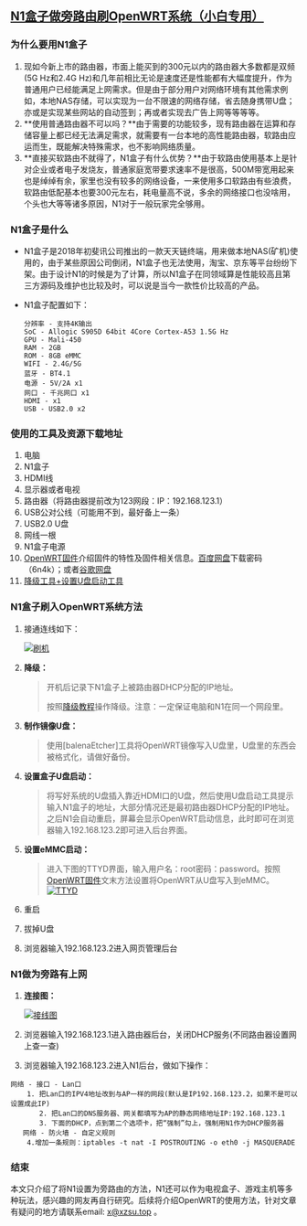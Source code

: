 ## [N1盒子做旁路由刷OpenWRT系统（小白专用）](https://www.cnblogs.com/neobuddy/p/n1-setup.html)

### 为什么要用N1盒子

1. 现如今新上市的路由器，市面上能买到的300元以内的路由器大多数都是双频(5G Hz和2.4G Hz)和几年前相比无论是速度还是性能都有大幅度提升，作为普通用户已经能满足上网需求。但是由于部分用户对网络环境有其他需求例如，本地NAS存储，可以实现为一台不限速的网络存储，省去随身携带U盘；亦或是实现某些网站的自动签到；再或者实现去广告上网等等等等。
2. **使用普通路由器不可以吗？**由于需要的功能较多，现有路由器在运算和存储容量上都已经无法满足需求，就需要有一台本地的高性能路由器，软路由应运而生，既能解决特殊需求，也不影响网络质量。
3. **直接买软路由不就得了，N1盒子有什么优势？**由于软路由使用基本上是针对企业或者电子发烧友，普通家庭宽带要求速率不是很高，500M带宽用起来也是绰绰有余，家里也没有较多的网络设备，一来使用多口软路由有些浪费，软路由低配基本也要300元左右，耗电量高不说，多余的网络接口也没啥用，个头也大等等诸多原因，N1对于一般玩家完全够用。

### N1盒子是什么

- N1盒子是2018年初斐讯公司推出的一款天天链终端，用来做本地NAS(矿机)使用的，由于某些原因公司倒闭，N1盒子也无法使用，淘宝、京东等平台纷纷下架。由于设计N1的时候是为了计算，所以N1盒子在同领域算是性能较高且第三方源码及维护也比较及时，可以说是当今一款性价比较高的产品。

- N1盒子配置如下：

  

  ```
  分辨率 - 支持4K输出
  SoC - Allogic S905D 64bit 4Core Cortex-A53 1.5G Hz
  GPU - Mali-450
  RAM - 2GB
  ROM - 8GB eMMC
  WIFI - 2.4G/5G
  蓝牙 - BT4.1
  电源 - 5V/2A x1
  网口 - 千兆网口 x1
  HDMI - x1
  USB - USB2.0 x2
  ```

### 使用的工具及资源下载地址

1. 电脑
2. N1盒子
3. HDMI线
4. 显示器或者电视
5. 路由器（将路由器提前改为123网段：IP：192.168.123.1）
6. USB公对公线（可能用不到，最好备上一条）
7. USB2.0 U盘
8. 网线一根
9. N1盒子电源
10. [OpenWRT固件](https://www.right.com.cn/forum/thread-3160780-1-1.html)介绍固件的特性及固件相关信息。[百度网盘](https://pan.baidu.com/share/init?surl=bnigZ0cQTBY6pzo0saP1nQ)下载密码（6n4k）；或者[谷歌网盘](https://drive.google.com/drive/folders/1Gn2hMw2G6I_LgC8MlWFx_n9GDCbb9a14)
11. [降级工具+设置U盘启动工具](https://www.lanzous.com/ia9fgdi)

### N1盒子刷入OpenWRT系统方法

1. 接通连线如下：

   [![刷机](https://images.cnblogs.com/cnblogs_com/neobuddy/1664659/o_20031414384501刷机.png)](https://images.cnblogs.com/cnblogs_com/neobuddy/1664659/o_20031414384501刷机.png)

2. **降级：**

   > 开机后记录下N1盒子上被路由器DHCP分配的IP地址。
   >
   > 按照[降级教程](https://www.right.com.cn/forum/thread-340279-1-1.html)操作降级。注意：一定保证电脑和N1在同一个网段里。

3. **制作镜像U盘：**

   > 使用[balenaEtcher]工具将OpenWRT镜像写入U盘里，U盘里的东西会被格式化，请做好备份。

4. **设置盒子U盘启动：**

   > 将写好系统的U盘插入靠近HDMI口的U盘，然后使用U盘启动工具提示输入N1盒子的地址，大部分情况还是最初路由器DHCP分配的IP地址。之后N1会自动重启，屏幕会显示OpenWRT启动信息，此时即可在浏览器输入192.168.123.2即可进入后台界面。

5. **设置eMMC启动：**

   > 进入下图的TTYD界面，输入用户名：root密码：password。按照[OpenWRT固件](https://www.right.com.cn/forum/thread-3160780-1-1.html)文末方法设置将OpenWRT从U盘写入到eMMC。
   > [![TTYD](https://raw.githubusercontent.com/jiangbo0216/wiki/pic-bed/t_20031414385803ttyd.png)](https://images.cnblogs.com/cnblogs_com/neobuddy/1664659/t_20031414385803ttyd.png?a=1584196961514)

6. 重启

7. 拔掉U盘

8. 浏览器输入192.168.123.2进入网页管理后台

### N1做为旁路有上网

1. **连接图：**

   [![接线图](https://images.cnblogs.com/cnblogs_com/neobuddy/1664659/o_20031414385202接线图.png)](https://images.cnblogs.com/cnblogs_com/neobuddy/1664659/o_20031414385202接线图.png)

2. 浏览器输入192.168.123.1进入路由器后台，关闭DHCP服务(不同路由器设置网上查一查)

3. 浏览器输入192.168.123.2进入N1后台，做如下操作：



```
网络 - 接口 - Lan口
	1. 把Lan口的IPV4地址改到与AP一样的网段(默认是IP192.168.123.2，如果不是可以设置成此IP)
       2. 把Lan口的DNS服务器、网关都填写为AP的静态网络地址IP:192.168.123.1
       3. 下面的DHCP，点到第二个选项卡，把“强制”勾上，强制用N1作为DHCP服务器
   网络 - 防火墙 - 自定义规则
   	4.增加一条规则：iptables -t nat -I POSTROUTING -o eth0 -j MASQUERADE
```

### 结束

 本文只介绍了将N1设置为旁路由的方法，N1还可以作为电视盒子、游戏主机等多种玩法，感兴趣的网友再自行研究。后续将介绍OpenWRT的使用方法，针对文章有疑问的地方请联系email: x@xzsu.top 。